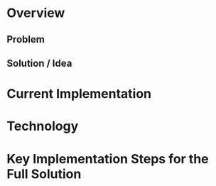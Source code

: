 # Overview                 

## Problem    

  

## Solution / Idea 
  


# Current Implementation    





# Technology      


       

# Key Implementation Steps for the Full Solution   


